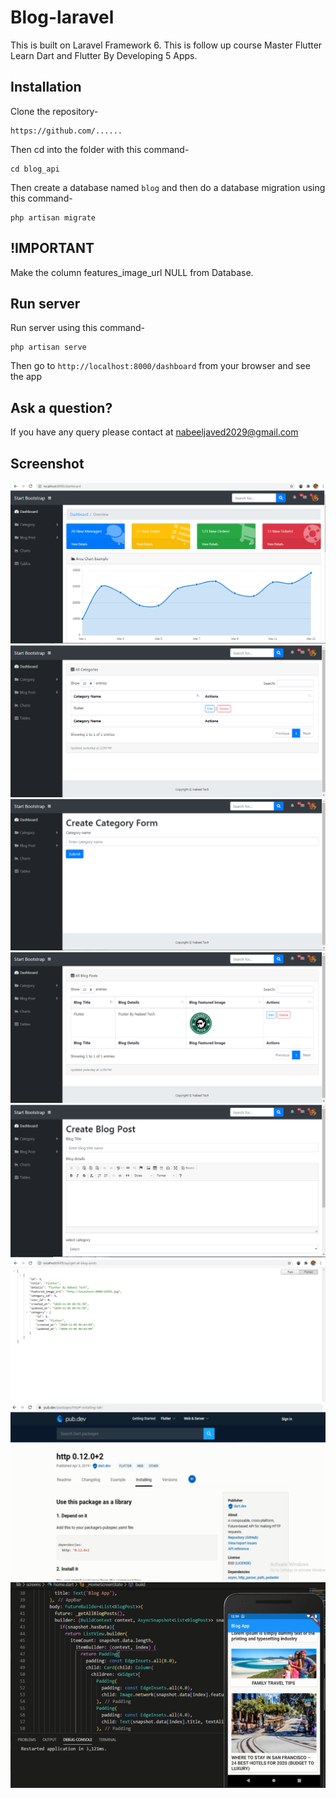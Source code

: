# Blog-laravel
This is built on Laravel Framework 6. This is follow up course Master Flutter Learn Dart and Flutter By Developing 5 Apps.

## Installation

Clone the repository-
```
https://github.com/......
```

Then cd into the folder with this command-
```
cd blog_api
```


Then create a database named `blog` and then do a database migration using this command-
```
php artisan migrate
```

## !IMPORTANT
Make the column features_image_url NULL from Database. 

## Run server

Run server using this command-
```
php artisan serve
```

Then go to `http://localhost:8000/dashboard` from your browser and see the app 


## Ask a question?

If you have any query please contact at nabeeljaved2029@gmail.com

## Screenshot

![Home Page](/screenshots/1.PNG)
![All Categories](/screenshots/2.PNG)
![Create Category](/screenshots/3.PNG)
![All Blogs](/screenshots/4.PNG)
![create Blog](/screenshots/5.PNG)
![Api-call](/screenshots/6.PNG)
![Flutter-Http-Package](/screenshots/7.PNG)
![Mobile-App](/screenshots/8.PNG)